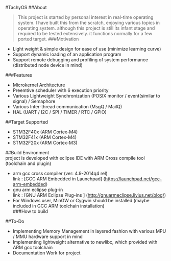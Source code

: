 #TachyOS 
##About
 >This project is started by personal interest in real-time operating system. I have built this from the scratch, enjoying various topics in operating system. although this project is still its infant stage and required to be tested extensively. it functions normally for a few ported target.
###Motivation   
 + Light weight & simple design for ease of use (minimize learning curve)   
 + Support dynamic loading of an application program   
 + Support remote debugging and profiling of system performance (distributed node device in mind)    

###Features
 + Microkernel Architecture   
 + Preemtive scheduler with 6 execution priority    
 + Various Lightweight Synchronization (POSIX monitor / event(similar to signal) / Semaphore   
 + Various Inter-thread communication (MsgQ / MailQ)   
 + HAL (UART / I2C / SPI / TIMER / RTC / GPIO)   


##Target Supported  
 + STM32F40x (ARM Cortex-M4)   
 + STM32F41x (ARM Cortex-M4)   
 + STM32F20x (ARM Cortex-M3)   

##Build Environment   
 project is developed with eclipse IDE with ARM Cross compile tool (toolchain and plugin)
 + arm gcc cross compiler  (ver: 4.9-2014q4 rel)    
   link : [GCC ARM Embedded in Launchpad] (https://launchpad.net/gcc-arm-embedded)   
 + gnu arm eclipse plug-in   
   link : [GNU ARM Eclipse Plug-ins ] (http://gnuarmeclipse.livius.net/blog/)   
 + For Windows user, MinGW or Cygwin should be installed (maybe included in GCC ARM toolchain installation)   
###How to build




##To-Do
> 
 + Implementing Memory Management in layered fashion with various MPU / MMU hardware support in mind  
 + Implementing lightweight alternative to newlibc, which provided with ARM gcc toolchain   
 + Documentation Work for project





